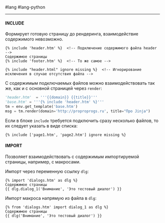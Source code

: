 #lang #lang-python 

---
#### INCLUDE
Формирует готовую страницу до рендеринга, взаимодействие содержимого невозможно.

```jinja
{% include 'header.htm' %}  <!-- Подключение содержимого файла header -->
Содержимое страницы
{% include 'footer.htm' %}  <!-- То же самое -->
```

```jinja
{% include "header.html" ignore missing %}  <!-- Игнорирование исключения в случае отсутствия файла -->
```

С содержимым подключаемых файлов можно взаимодействовать так же, как и с основной страницей через `render`:

```python
'header.htm'  = '''{{domain}} {{title}}'''
'base.htm' = '''{% include 'header.htm' %}'''
tm = env.get_template('base.htm')
msg = tm.render(domain='http://proproprogs.ru', title="Про Jinja")
```

Если в блоке `include` требуется подключить сразу несколько файлов, то их следует указать в виде списка:

```jinja
{% include ['page1.htm', 'page2.htm'] ignore missing %}
```

#### IMPORT
Позволяет взаимодействовать с содержимым импортируемой страницы, например, с макросами.

Импорт через переменную ссылку `dlg`:
```jinja
{% import 'dialogs.htm' as dlg %}
Содержимое страницы
{{ dlg.dialog_1('Внимание', 'Это тестовый диалог') }}
```

Импорт макроса напрямую из файла в `dlg`:
```jinja
{% from 'dialogs.htm' import dialog_1 as dlg %}
Содержимое страницы
{{ dlg('Внимание', 'Это тестовый диалог') }}
```
